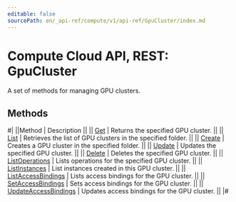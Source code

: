 ```yaml
---
editable: false
sourcePath: en/_api-ref/compute/v1/api-ref/GpuCluster/index.md
---
```


# Compute Cloud API, REST: GpuCluster

A set of methods for managing GPU clusters.

## Methods

#|
||Method | Description ||
|| [Get](get.md) | Returns the specified GPU cluster. ||
|| [List](list.md) | Retrieves the list of GPU clusters in the specified folder. ||
|| [Create](create.md) | Creates a GPU cluster in the specified folder. ||
|| [Update](update.md) | Updates the specified GPU cluster. ||
|| [Delete](delete.md) | Deletes the specified GPU cluster. ||
|| [ListOperations](listOperations.md) | Lists operations for the specified GPU cluster. ||
|| [ListInstances](listInstances.md) | List instances created in this GPU cluster. ||
|| [ListAccessBindings](listAccessBindings.md) | Lists access bindings for the GPU cluster. ||
|| [SetAccessBindings](setAccessBindings.md) | Sets access bindings for the GPU cluster. ||
|| [UpdateAccessBindings](updateAccessBindings.md) | Updates access bindings for the GPU cluster. ||
|#